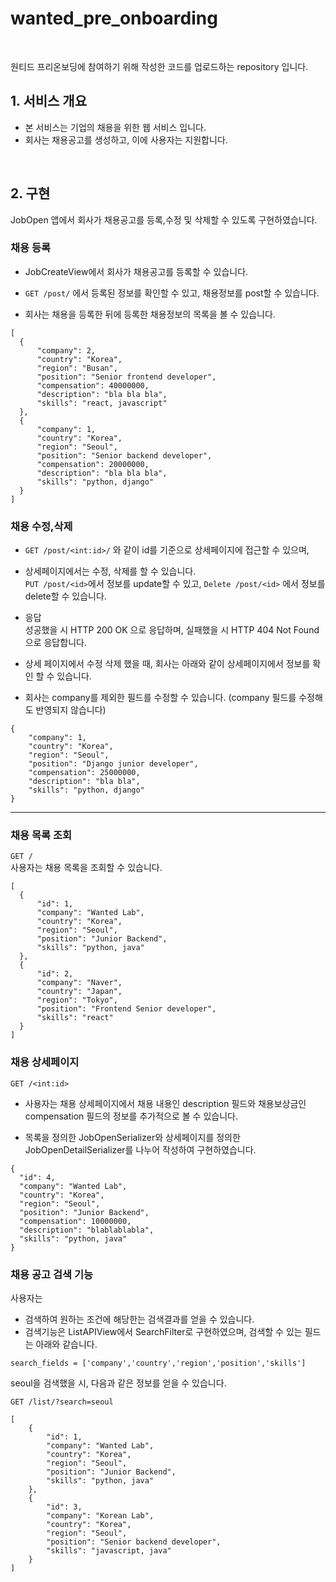# wanted_pre_onboarding
<br/>

원티드 프리온보딩에 참여하기 위해 작성한 코드를 업로드하는 repository 입니다.



## 1. 서비스 개요

- 본 서비스는 기업의 채용을 위한 웹 서비스 입니다.
- 회사는 채용공고를 생성하고, 이에 사용자는 지원합니다.
<br/>

## 2. 구현
  
  JobOpen 앱에서 회사가 채용공고를 등록,수정 및 삭제할 수 있도록 구현하였습니다.
  
  ### 채용 등록
  
  * JobCreateView에서 회사가 채용공고를 등록할 수 있습니다.
  
  * ```GET /post/``` 에서 등록된 정보를 확인할 수 있고, 채용정보를 post할 수 있습니다.
  * 회사는 채용을 등록한 뒤에 등록한 채용정보의 목록을 볼 수 있습니다.
  ```
  [
    {
        "company": 2,
        "country": "Korea",
        "region": "Busan",
        "position": "Senior frontend developer",
        "compensation": 40000000,
        "description": "bla bla bla",
        "skills": "react, javascript"
    },
    {
        "company": 1,
        "country": "Korea",
        "region": "Seoul",
        "position": "Senior backend developer",
        "compensation": 20000000,
        "description": "bla bla bla",
        "skills": "python, django"
    }
]
```


  ### 채용 수정,삭제 
  
  * ```GET /post/<int:id>/``` 와 같이 id를 기준으로 상세페이지에 접근할 수 있으며, 
  * 상세페이지에서는 수정, 삭제를 할 수 있습니다. <br/>
    ```PUT /post/<id>```에서 정보를 update할 수 있고,  ```Delete /post/<id>``` 에서 정보를 delete할 수 있습니다.<br/>
  * 응답 <br/>
    성공했을 시 HTTP 200 OK 으로 응답하며, 실패했을 시 HTTP 404 Not Found으로 응답합니다.
    
  * 상세 페이지에서 수정 삭제 했을 때, 회사는 아래와 같이 상세페이지에서 정보를 확인 할 수 있습니다.
  * 회사는 company를 제외한 필드를 수정할 수 있습니다. (company 필드를 수정해도 반영되지 않습니다)
    
```
{
    "company": 1,
    "country": "Korea",
    "region": "Seoul",
    "position": "Django junior developer",
    "compensation": 25000000,
    "description": "bla bla",
    "skills": "python, django"
}
```
<hr/>

  ### 채용 목록 조회
  ``` GET / ```<br/> 
  사용자는 채용 목록을 조회할 수 있습니다. 
  ```
  [
    {
        "id": 1,
        "company": "Wanted Lab",
        "country": "Korea",
        "region": "Seoul",
        "position": "Junior Backend",
        "skills": "python, java"
    },
    {
        "id": 2,
        "company": "Naver",
        "country": "Japan",
        "region": "Tokyo",
        "position": "Frontend Senior developer",
        "skills": "react"
    }
  ]
  ```
  
  ### 채용 상세페이지
  ```GET /<int:id>```
  
  * 사용자는 채용 상세페이지에서 채용 내용인 description 필드와 채용보상금인 compensation 필드의 정보를 추가적으로 볼 수 있습니다.  
  
  * 목록을 정의한 JobOpenSerializer와 상세페이지를 정의한 JobOpenDetailSerializer를 나누어 작성하여 구현하였습니다. 
  ```
  {
    "id": 4,
    "company": "Wanted Lab",
    "country": "Korea",
    "region": "Seoul",
    "position": "Junior Backend",
    "compensation": 10000000,
    "description": "blablablabla",
    "skills": "python, java"
}
  ```
  
  
  ### 채용 공고 검색 기능
  
  사용자는 
  * 검색하여 원하는 조건에 해당한는 검색결과를 얻을 수 있습니다. <br/>
  * 검색기능은 ListAPIView에서 SearchFilter로 구현하였으며, 
    검색할 수 있는 필드는 아래와 같습니다.
  
  ```
  search_fields = ['company','country','region','position','skills']
  ```
  
  seoul을 검색했을 시, 다음과 같은 정보를 얻을 수 있습니다.
  
  ```GET /list/?search=seoul```
  
```
[
    {
        "id": 1,
        "company": "Wanted Lab",
        "country": "Korea",
        "region": "Seoul",
        "position": "Junior Backend",
        "skills": "python, java"
    },
    {
        "id": 3,
        "company": "Korean Lab",
        "country": "Korea",
        "region": "Seoul",
        "position": "Senior backend developer",
        "skills": "javascript, java"
    }
]
```
  
  
  ### 
